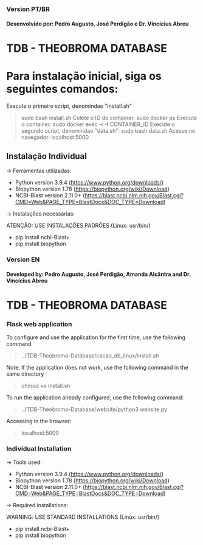 ### Version PT/BR

#### Desenvolvido por: Pedro Augusto, José Perdigão e Dr. Vincícius Abreu

# TDB - THEOBROMA DATABASE

# Para instalação inicial, siga os seguintes comandos:

Execute o primeiro script, denomindao "install.sh"
> sudo bash install.sh
Colete o ID do container:
> sudo docker ps
Execute o container:
> sudo docker exec -i -t CONTAINER_ID
Execute o segundo script, denomindao "data.sh":
> sudo bash data.sh
Acesse no navegador:
> localhost:5000

## Instalação Individual

-> Ferramentas utilizadas:

- Python version 3.9.4 (https://www.python.org/downloads/)
- Biopython version 1.78 (https://biopython.org/wiki/Download)
- NCBI-Blast version 2.11.0+ (https://blast.ncbi.nlm.nih.gov/Blast.cgi?CMD=Web&PAGE_TYPE=BlastDocs&DOC_TYPE=Download)

-> Instalações necessárias:

ATENÇÃO: USE INSTALAÇÕES PADRÕES (Linux: usr/bin/)

- pip install ncbi-Blast+
- pip install biopython

### Version EN

#### Developed by: Pedro Augusto, José Perdigão, Amanda Alcântra and Dr. Vincícius Abreu

# TDB - THEOBROMA DATABASE

### Flask web application 


To configure and use the application for the first time, use the following command

> ../TDB-Theobroma-Database/cacao_db_linux/install.sh

Note: If the application does not work, use the following command in the same directory

> chmod +x install.sh

To run the application already configured, use the following command:

> ../TDB-Theobroma-Database/website/python3 website.py

Accessing in the browser:

> localhost:5000

### Individual Installation

-> Tools used:

- Python version 3.9.4 (https://www.python.org/downloads/) 
- Biopython version 1.78 (https://biopython.org/wiki/Download)
- NCBI-Blast version 2.11.0+ (https://blast.ncbi.nlm.nih.gov/Blast.cgi?CMD=Web&PAGE_TYPE=BlastDocs&DOC_TYPE=Download)

-> Required installations:

WARNING: USE STANDARD INSTALLATIONS (Linux: usr/bin/)

- pip install ncbi-Blast+
- pip install biopython
